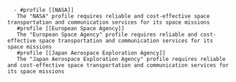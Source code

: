       - #profile [[NASA]]
       The "NASA" profile requires reliable and cost-effective space transportation and communication services for its space missions
       #profile [[European Space Agency]]
       The "European Space Agency" profile requires reliable and cost-effective space transportation and communication services for its space missions
       #profile [[Japan Aerospace Exploration Agency]]
       The "Japan Aerospace Exploration Agency" profile requires reliable and cost-effective space transportation and communication services for its space missions

